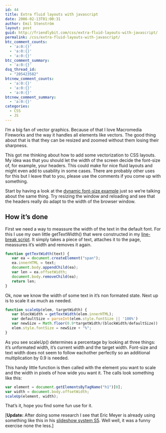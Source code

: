 ```yaml
---
id: 44
title: Extra fluid layouts with javascript
date: 2006-02-13T01:00:31
author: Emil Stenström
layout: post
guid: http://friendlybit.com/css/extra-fluid-layouts-with-javascript/
permalink: /css/extra-fluid-layouts-with-javascript/
btc_comment_counts:
  - 'a:0:{}'
  - 'a:0:{}'
  - 'a:0:{}'
btc_comment_summary:
  - 'a:0:{}'
dsq_thread_id:
  - "205423582"
btcnew_comment_counts:
  - 'a:0:{}'
  - 'a:0:{}'
  - 'a:0:{}'
btcnew_comment_summary:
  - 'a:0:{}'
categories:
  - CSS
  - JS
---
```

I&#8217;m a big fan of vector graphics. Because of that I love Macromedia Fireworks and the way it handles all elements like vectors. The good thing about that is that they can be resized and zoomed without them losing their sharpness.

This got me thinking about how to add some vectorization to CSS layouts. My idea was that you should let the width of the screen decide the font-size of, for example, your headers. This could make for nice fluid layouts and might even add to usability in some cases. There are probably other uses for this but I leave that to you, please use the comments if you come up with something.

Start by having a look at the [dynamic font-size example](/files/window_fontsize/) just so we&#8217;re talking about the same thing. Try resizing the window and reloading and see that the headers really do adapt to the width of the browser window.

## How it&#8217;s done

First we need a way to meassure the width of the text in the default font. For this I use my own little getTextWidth() that were constructed in my [line-break script](/css/line-breaking-with-javascript/). It simply takes a piece of text, attaches it to the page, meassures it&#8217;s width and removes it again.

```javascript
function getTextWidth(text) {
   var ea = document.createElement("span");
   ea.innerHTML = text;
   document.body.appendChild(ea);
   var len = ea.offsetWidth;
   document.body.removeChild(ea);
   return len;
}
```

Ok, now we know the width of some text in it&#8217;s non formated state. Next up is to scale it as much as needed.

```javascript
function scaleUp(elem, targetWidth) {
   var blockWidth = getTextWidth(elem.innerHTML);
   var defaultSize = parseInt(elem.style.fontSize || '100%')
   var newSize = Math.floor(0.9*targetWidth/(blockWidth/defaultSize))
   elem.style.fontSize = newSize + "%";
}
```

As you see scaleUp() determines a percentage by looking at three things: it&#8217;s unformated width, it&#8217;s current width and the target width. Font-size and text width does not seem to follow eachother perfectly so an additional multiplication by 0.9 is needed.

This handy little function is then called with the element you want to scale and the width in pixels of how wide you want it. The calls look something like this:

```javascript
var element = document.getElementsByTagName("h1")[0];
var width = document.body.offsetWidth;
scaleUp(element, width);
```

That&#8217;s it, hope you find some fun use for it.

[**Update:** After doing some research I see that Eric Meyer is already using something like this in his [slideshow system S5](http://www.meyerweb.com/eric/tools/s5/). Well well, it was a funny exercise none the less.]
